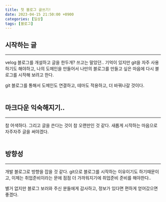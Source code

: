 ```yaml
---
title: 첫 블로그 글쓰기!
date: 2023-04-15 21:50:00 +0900
categories: [일상]
tags: [블로그]
---
```


## 시작하는 글

---

velog 블로그를 개설하고 글을 한두개? 쓰고는 말았던.. 기억이 있지만
git을 자주 사용하기도 해야하고, 나의 도메인을 만들어서 나만의 블로그를 만들고 싶은 마음에 다시 블로그를 시작해 보려고 한다.

git 블로그를 통해서 도메인도 연결하고, 테마도 적용하고, 더 바꿔나갈 것이다.
<br>
<br>

## 마크다운 익숙해지기..

---

참 어색하다. 그리고 글을 쓴다는 것이 참 오랜만인 것 같다.
새롭게 시작하는 마음으로 자주자주 글을 써야겠다.
<br>
<br>

## 방향성

---

개발 블로그로 방향을 잡을 것 같다. git으로 블로그를 시작하는 이유이기도 하기때문이고,
이제는 취업준비이라는 문에 점점 더 가까워지기에 취업준비 준비를 해야한다..

별거 없지만 블로그 보러와 주신 분들에게 감사하고, 정보가 있다면 편하게 얻어갔으면 좋겠다.
